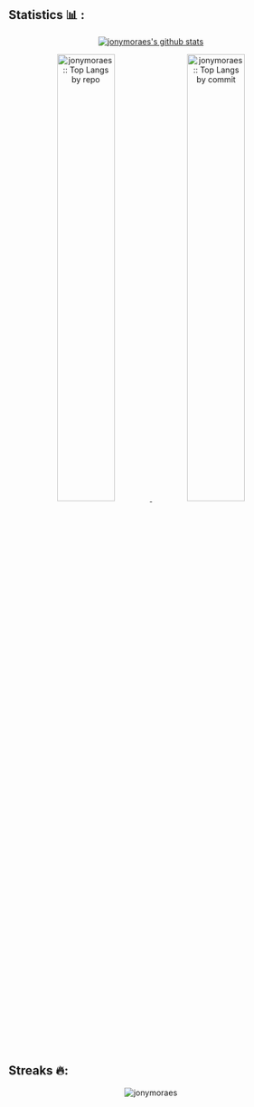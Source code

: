 ## Statistics 📊 :

<p align="center">
<a href="https://github.com/jonymoraes/github-readme-stats">
<img align="center" src="https://github-readme-stats.vercel.app/api?username=jonymoraes&show_icons=true&include_all_commits=true&theme=gruvbox&hide_border=true" alt="jonymoraes's github stats" />
</p>
<p align="center">
  <a href="https://github.com/jonymoraes/">
  <img width="45%" src="https://github-profile-summary-cards.vercel.app/api/cards/repos-per-language?username=jonymoraes&theme=gruvbox&layout=compact&hide_border=true"
  alt="jonymoraes :: Top Langs by repo" />
  </a>
  <a>
  <img width="45%" src="https://github-profile-summary-cards.vercel.app/api/cards/most-commit-language?username=jonymoraes&theme=gruvbox&layout=compact&hide_border=true"
  alt="jonymoraes :: Top Langs by commit" />
  </a>
</p>

## Streaks 🔥:

<p align="center"><img src="https://github-readme-streak-stats.herokuapp.com/?user=jonymoraes&theme=tokyonight_duo" alt="jonymoraes" /></p>

<br>
